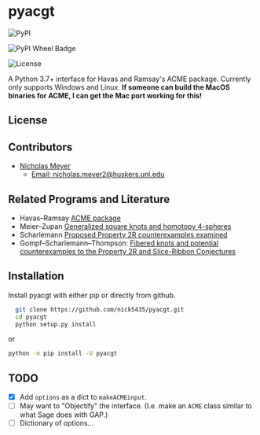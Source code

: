 # pyacgt

![PyPI](https://img.shields.io/pypi/v/pyacgt?style=for-the-badge)

![PyPI Wheel Badge](https://img.shields.io/pypi/wheel/pyacgt?style=for-the-badge)

![License](https://img.shields.io/github/license/nick5435/pyacgt?style=for-the-badge)

A Python 3.7+ interface for Havas and Ramsay's ACME package.
Currently only supports Windows and Linux. **If someone can build the MacOS binaries for ACME, I can get the Mac port working for this!**

## License

## Contributors

- [Nicholas Meyer](https://www.nickmeyer.me)
    + [Email: nicholas.meyer2@huskers.unl.edu](mailto:nicholas.meyer2@huskers.unl.edu)


## Related Programs and Literature

- Havas&ndash;Ramsay [ACME package](https://staff.itee.uq.edu.au/havas/ACME/)
- Meier&ndash;Zupan [Generalized square knots and homotopy 4-spheres](https://arxiv.org/abs/1904.08527)
- Scharlemann [Proposed Property 2R counterexamples examined](http://dx.doi.org/10.1215/ijm/1498032031)
- Gompf&ndash;Scharlemann&ndash;Thompson: [Fibered knots and potential counterexamples to the Property 2R and Slice-Ribbon Conjectures](http://dx.doi.org/10.2140/gt.2010.14.2305)

## Installation

Install pyacgt with either pip or directly from github.

```bash
  git clone https://github.com/nick5435/pyacgt.git
  cd pyacgt
  python setup.py install
```
or
```bash
python -m pip install -U pyacgt
```
## TODO

- [x] Add `options` as a dict to `makeACMEinput`.
- [ ] May want to "Objectify" the interface. (I.e. make an `ACME` class similar to what Sage does with GAP.)
- [ ] Dictionary of options... 